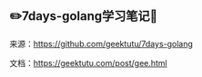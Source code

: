 ## :pencil2:7days-golang学习笔记:notebook_with_decorative_cover:

来源：https://github.com/geektutu/7days-golang

文档：https://geektutu.com/post/gee.html

